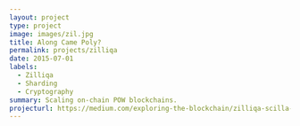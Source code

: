```yaml
---
layout: project
type: project
image: images/zil.jpg
title: Along Came Poly?
permalink: projects/zilliqa
date: 2015-07-01
labels:
  - Zilliqa
  - Sharding
  - Cryptography
summary: Scaling on-chain POW blockchains.
projecturl: https://medium.com/exploring-the-blockchain/zilliqa-scilla-exploring-sharding-73902f039ba6
---
```

